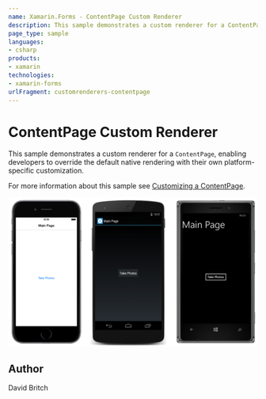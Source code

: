 ```yaml
---
name: Xamarin.Forms - ContentPage Custom Renderer
description: This sample demonstrates a custom renderer for a ContentPage, enabling developers to override the default native rendering with their own...
page_type: sample
languages:
- csharp
products:
- xamarin
technologies:
- xamarin-forms
urlFragment: customrenderers-contentpage
---
```

# ContentPage Custom Renderer

This sample demonstrates a custom renderer for a `ContentPage`, enabling developers to override the default native rendering with their own platform-specific customization.

For more information about this sample see [Customizing a ContentPage](http://developer.xamarin.com/guides/cross-platform/xamarin-forms/custom-renderer/contentpage/).

![ContentPage Custom Renderer application screenshot](Screenshots/01All.png "ContentPage Custom Renderer application screenshot")

## Author

David Britch

